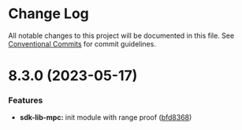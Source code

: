 # Change Log

All notable changes to this project will be documented in this file.
See [Conventional Commits](https://conventionalcommits.org) for commit guidelines.

# 8.3.0 (2023-05-17)

### Features

- **sdk-lib-mpc:** init module with range proof ([bfd8368](https://github.com/BitGo/BitGoJS/commit/bfd836823f6dd7596924421b9066f5186b0df186))
